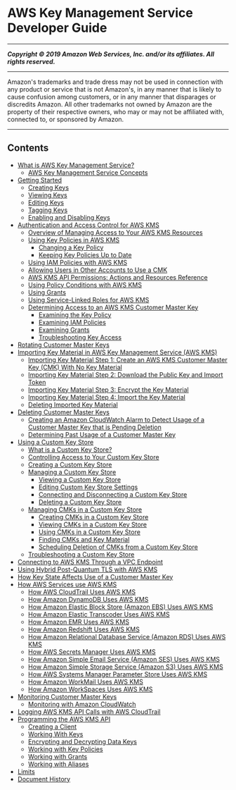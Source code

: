 # AWS Key Management Service Developer Guide

-----
*****Copyright &copy; 2019 Amazon Web Services, Inc. and/or its affiliates. All rights reserved.*****

-----
Amazon's trademarks and trade dress may not be used in 
     connection with any product or service that is not Amazon's, 
     in any manner that is likely to cause confusion among customers, 
     or in any manner that disparages or discredits Amazon. All other 
     trademarks not owned by Amazon are the property of their respective
     owners, who may or may not be affiliated with, connected to, or 
     sponsored by Amazon.

-----
## Contents
+ [What is AWS Key Management Service?](overview.md)
   + [AWS Key Management Service Concepts](concepts.md)
+ [Getting Started](getting-started.md)
   + [Creating Keys](create-keys.md)
   + [Viewing Keys](viewing-keys.md)
   + [Editing Keys](editing-keys.md)
   + [Tagging Keys](tagging-keys.md)
   + [Enabling and Disabling Keys](enabling-keys.md)
+ [Authentication and Access Control for AWS KMS](control-access.md)
   + [Overview of Managing Access to Your AWS KMS Resources](control-access-overview.md)
   + [Using Key Policies in AWS KMS](key-policies.md)
      + [Changing a Key Policy](key-policy-modifying.md)
      + [Keeping Key Policies Up to Date](key-policy-upgrading.md)
   + [Using IAM Policies with AWS KMS](iam-policies.md)
   + [Allowing Users in Other Accounts to Use a CMK](key-policy-modifying-external-accounts.md)
   + [AWS KMS API Permissions: Actions and Resources Reference](kms-api-permissions-reference.md)
   + [Using Policy Conditions with AWS KMS](policy-conditions.md)
   + [Using Grants](grants.md)
   + [Using Service-Linked Roles for AWS KMS](using-service-linked-roles.md)
   + [Determining Access to an AWS KMS Customer Master Key](determining-access.md)
      + [Examining the Key Policy](determining-access-key-policy.md)
      + [Examining IAM Policies](determining-access-iam-policies.md)
      + [Examining Grants](determining-access-grants.md)
      + [Troubleshooting Key Access](policy-evaluation.md)
+ [Rotating Customer Master Keys](rotate-keys.md)
+ [Importing Key Material in AWS Key Management Service (AWS KMS)](importing-keys.md)
   + [Importing Key Material Step 1: Create an AWS KMS Customer Master Key (CMK) With No Key Material](importing-keys-create-cmk.md)
   + [Importing Key Material Step 2: Download the Public Key and Import Token](importing-keys-get-public-key-and-token.md)
   + [Importing Key Material Step 3: Encrypt the Key Material](importing-keys-encrypt-key-material.md)
   + [Importing Key Material Step 4: Import the Key Material](importing-keys-import-key-material.md)
   + [Deleting Imported Key Material](importing-keys-delete-key-material.md)
+ [Deleting Customer Master Keys](deleting-keys.md)
   + [Creating an Amazon CloudWatch Alarm to Detect Usage of a Customer Master Key that is Pending Deletion](deleting-keys-creating-cloudwatch-alarm.md)
   + [Determining Past Usage of a Customer Master Key](deleting-keys-determining-usage.md)
+ [Using a Custom Key Store](custom-key-store-overview.md)
   + [What is a Custom Key Store?](key-store-concepts.md)
   + [Controlling Access to Your Custom Key Store](authorize-key-store.md)
   + [Creating a Custom Key Store](create-keystore.md)
   + [Managing a Custom Key Store](manage-keystore.md)
      + [Viewing a Custom Key Store](view-keystore.md)
      + [Editing Custom Key Store Settings](update-keystore.md)
      + [Connecting and Disconnecting a Custom Key Store](disconnect-keystore.md)
      + [Deleting a Custom Key Store](delete-keystore.md)
   + [Managing CMKs in a Custom Key Store](manage-cmk-keystore.md)
      + [Creating CMKs in a Custom Key Store](create-cmk-keystore.md)
      + [Viewing CMKs in a Custom Key Store](view-cmk-keystore.md)
      + [Using CMKs in a Custom Key Store](use-cmk-keystore.md)
      + [Finding CMKs and Key Material](find-key-material.md)
      + [Scheduling Deletion of CMKs from a Custom Key Store](delete-cmk-keystore.md)
   + [Troubleshooting a Custom Key Store](fix-keystore.md)
+ [Connecting to AWS KMS Through a VPC Endpoint](kms-vpc-endpoint.md)
+ [Using Hybrid Post-Quantum TLS with AWS KMS](pqtls.md)
+ [How Key State Affects Use of a Customer Master Key](key-state.md)
+ [How AWS Services use AWS KMS](service-integration.md)
   + [How AWS CloudTrail Uses AWS KMS](services-cloudtrail.md)
   + [How Amazon DynamoDB Uses AWS KMS](services-dynamodb.md)
   + [How Amazon Elastic Block Store (Amazon EBS) Uses AWS KMS](services-ebs.md)
   + [How Amazon Elastic Transcoder Uses AWS KMS](services-et.md)
   + [How Amazon EMR Uses AWS KMS](services-emr.md)
   + [How Amazon Redshift Uses AWS KMS](services-redshift.md)
   + [How Amazon Relational Database Service (Amazon RDS) Uses AWS KMS](services-rds.md)
   + [How AWS Secrets Manager Uses AWS KMS](services-secrets-manager.md)
   + [How Amazon Simple Email Service (Amazon SES) Uses AWS KMS](services-ses.md)
   + [How Amazon Simple Storage Service (Amazon S3) Uses AWS KMS](services-s3.md)
   + [How AWS Systems Manager Parameter Store Uses AWS KMS](services-parameter-store.md)
   + [How Amazon WorkMail Uses AWS KMS](services-wm.md)
   + [How Amazon WorkSpaces Uses AWS KMS](services-workspaces.md)
+ [Monitoring Customer Master Keys](monitoring-overview.md)
   + [Monitoring with Amazon CloudWatch](monitoring-cloudwatch.md)
+ [Logging AWS KMS API Calls with AWS CloudTrail](logging-using-cloudtrail.md)
+ [Programming the AWS KMS API](programming-top.md)
   + [Creating a Client](programming-client.md)
   + [Working With Keys](programming-keys.md)
   + [Encrypting and Decrypting Data Keys](programming-encryption.md)
   + [Working with Key Policies](programming-key-policies.md)
   + [Working with Grants](programming-grants.md)
   + [Working with Aliases](programming-aliases.md)
+ [Limits](limits.md)
+ [Document History](dochistory.md)